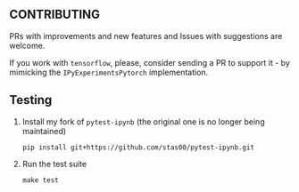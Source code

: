 ## CONTRIBUTING

PRs with improvements and new features and Issues with suggestions are welcome.

If you work with `tensorflow`, please, consider sending a PR to support it - by mimicking the `IPyExperimentsPytorch` implementation.

## Testing

1. Install my fork of `pytest-ipynb` (the original one is no longer being maintained)
   ```
   pip install git+https://github.com/stas00/pytest-ipynb.git
   ```
2. Run the test suite
   ```
   make test
   ```
